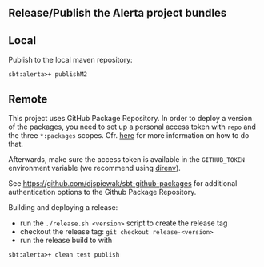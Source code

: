 Release/Publish the Alerta project bundles
------------------------------------------

## Local

Publish to the local maven repository:
```sbtshell
sbt:alerta>+ publishM2
```

## Remote

This project uses GitHub Package Repository. In order to deploy a version of the packages, you need to set up a personal access token with `repo` and the three `*:packages` scopes.
Cfr. [here](https://help.github.com/en/github/authenticating-to-github/creating-a-personal-access-token-for-the-command-line) for more information on how to do that.

Afterwards, make sure the access token is available in the `GITHUB_TOKEN` environment variable (we recommend using [direnv](https://direnv.net/)).

See https://github.com/djspiewak/sbt-github-packages for additional authentication options to the Github Package Repository.

Building and deploying a release:

* run the `./release.sh <version>` script to create the release tag
* checkout the release tag: `git checkout release-<version>`
* run the release build to with
```sbtshell
sbt:alerta>+ clean test publish
```